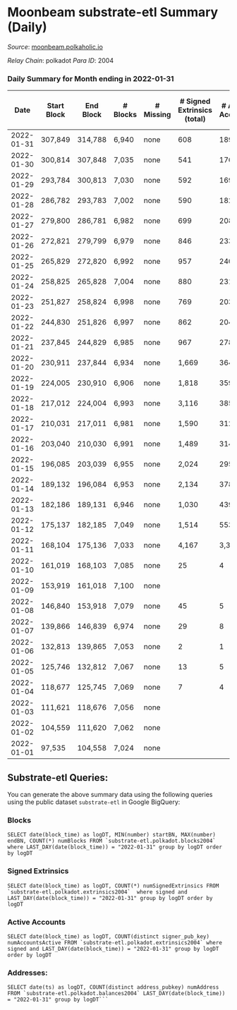 # Moonbeam substrate-etl Summary (Daily)

_Source_: [moonbeam.polkaholic.io](https://moonbeam.polkaholic.io)

*Relay Chain*: polkadot
*Para ID*: 2004



### Daily Summary for Month ending in 2022-01-31


| Date | Start Block | End Block | # Blocks | # Missing | # Signed Extrinsics (total) | # Active Accounts | # Addresses with Balances | # Events | # Transfers | # XCM Transfers In | # XCM Transfers Out |
| ---- | ----------- | --------- | -------- | --------- | --------------------------- | ----------------- | ------------------------- | -------- | ----------- | ------------------ | ------------------- |
| 2022-01-31 | 307,849 | 314,788 | 6,940 | none  | 608 | 189 | 141,321 | 547,974 | 15,638 ($51,291,495) |   |   |
| 2022-01-30 | 300,814 | 307,848 | 7,035 | none  | 541 | 176 |  | 481,666 | 13,578 ($18,981,786) |   |   |
| 2022-01-29 | 293,784 | 300,813 | 7,030 | none  | 592 | 169 |  | 545,019 | 17,232 ($31,303,771) |   |   |
| 2022-01-28 | 286,782 | 293,783 | 7,002 | none  | 590 | 182 |  | 682,490 | 19,507 ($29,293,093) |   |   |
| 2022-01-27 | 279,800 | 286,781 | 6,982 | none  | 699 | 208 |  | 752,162 | 25,684 ($32,599,179) |   |   |
| 2022-01-26 | 272,821 | 279,799 | 6,979 | none  | 846 | 233 |  | 777,282 | 23,335 ($39,798,809) |   |   |
| 2022-01-25 | 265,829 | 272,820 | 6,992 | none  | 957 | 240 |  | 686,213 | 22,859 ($40,076,256) |   |   |
| 2022-01-24 | 258,825 | 265,828 | 7,004 | none  | 880 | 231 |  | 753,087 | 22,993 ($85,875,441) |   |   |
| 2022-01-23 | 251,827 | 258,824 | 6,998 | none  | 769 | 203 |  | 757,366 | 24,573 ($34,818,741) |   |   |
| 2022-01-22 | 244,830 | 251,826 | 6,997 | none  | 862 | 204 |  | 811,842 | 23,716 ($55,492,825) |   |   |
| 2022-01-21 | 237,845 | 244,829 | 6,985 | none  | 967 | 278 |  | 942,324 | 29,745 ($60,853,662) |   |   |
| 2022-01-20 | 230,911 | 237,844 | 6,934 | none  | 1,669 | 364 |  | 1,411,154 | 50,998 ($121,831,303) |   |   |
| 2022-01-19 | 224,005 | 230,910 | 6,906 | none  | 1,818 | 359 |  | 1,264,363 | 52,043 ($103,253,518) |   |   |
| 2022-01-18 | 217,012 | 224,004 | 6,993 | none  | 3,116 | 385 |  | 1,549,287 | 67,369 ($135,844,288) |   |   |
| 2022-01-17 | 210,031 | 217,011 | 6,981 | none  | 1,590 | 312 |  | 787,569 | 31,855 ($95,069,749) |   |   |
| 2022-01-16 | 203,040 | 210,030 | 6,991 | none  | 1,489 | 314 |  | 992,888 | 43,413 ($133,250,407) |   |   |
| 2022-01-15 | 196,085 | 203,039 | 6,955 | none  | 2,024 | 295 |  | 1,623,431 | 90,141 ($186,178,778) |   |   |
| 2022-01-14 | 189,132 | 196,084 | 6,953 | none  | 2,134 | 378 |  | 1,660,191 | 77,572 ($267,877,219) |   |   |
| 2022-01-13 | 182,186 | 189,131 | 6,946 | none  | 1,030 | 439 |  | 1,455,496 | 81,692 ($311,451,851) |   |   |
| 2022-01-12 | 175,137 | 182,185 | 7,049 | none  | 1,514 | 553 |  | 389,251 | 27,299 ($80,162,643) |   |   |
| 2022-01-11 | 168,104 | 175,136 | 7,033 | none  | 4,167 | 3,333 |  | 478,471 | 77,727 ($2,017,246,427) |   |   |
| 2022-01-10 | 161,019 | 168,103 | 7,085 | none  | 25 | 4 |  | 22,194 |   |   |   |
| 2022-01-09 | 153,919 | 161,018 | 7,100 | none  |  |  |  | 22,096 |   |   |   |
| 2022-01-08 | 146,840 | 153,918 | 7,079 | none  | 45 | 5 |  | 22,315 |   |   |   |
| 2022-01-07 | 139,866 | 146,839 | 6,974 | none  | 29 | 8 |  | 21,691 | 2 ($322,667) |   |   |
| 2022-01-06 | 132,813 | 139,865 | 7,053 | none  | 2 | 1 |  | 21,745 |   |   |   |
| 2022-01-05 | 125,746 | 132,812 | 7,067 | none  | 13 | 5 |  | 21,822 |   |   |   |
| 2022-01-04 | 118,677 | 125,745 | 7,069 | none  | 7 | 4 |  | 21,788 |   |   |   |
| 2022-01-03 | 111,621 | 118,676 | 7,056 | none  |  |  |  | 21,708 |   |   |   |
| 2022-01-02 | 104,559 | 111,620 | 7,062 | none  |  |  |  | 21,726 |   |   |   |
| 2022-01-01 | 97,535 | 104,558 | 7,024 | none  |  |  |  | 21,612 |   |   |   |

## Substrate-etl Queries:
You can generate the above summary data using the following queries using the public dataset `substrate-etl` in Google BigQuery:


### Blocks
```
SELECT date(block_time) as logDT, MIN(number) startBN, MAX(number) endBN, COUNT(*) numBlocks FROM `substrate-etl.polkadot.blocks2004`  where LAST_DAY(date(block_time)) = "2022-01-31" group by logDT order by logDT
```


### Signed Extrinsics
```
SELECT date(block_time) as logDT, COUNT(*) numSignedExtrinsics FROM `substrate-etl.polkadot.extrinsics2004`  where signed and LAST_DAY(date(block_time)) = "2022-01-31" group by logDT order by logDT
```


### Active Accounts
```
SELECT date(block_time) as logDT, COUNT(distinct signer_pub_key) numAccountsActive FROM `substrate-etl.polkadot.extrinsics2004` where signed and LAST_DAY(date(block_time)) = "2022-01-31" group by logDT order by logDT
```


### Addresses:
```
SELECT date(ts) as logDT, COUNT(distinct address_pubkey) numAddress FROM `substrate-etl.polkadot.balances2004` LAST_DAY(date(block_time)) = "2022-01-31" group by logDT```

